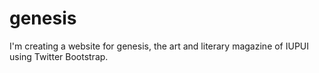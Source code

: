 genesis
=======

I'm creating a website for genesis, the art and literary magazine of IUPUI using Twitter Bootstrap.
